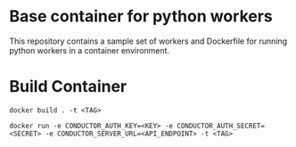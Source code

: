 # Base container for python workers
This repository contains a sample set of workers and Dockerfile for running python workers in a container environment.

# Build Container
```shell
docker build . -t <TAG>
```
```shell
docker run -e CONDUCTOR_AUTH_KEY=<KEY> -e CONDUCTOR_AUTH_SECRET=<SECRET> -e CONDUCTOR_SERVER_URL=<API_ENDPOINT> -t <TAG>
```
 

